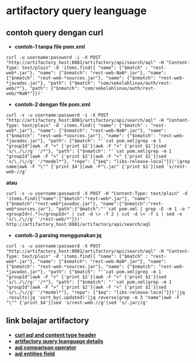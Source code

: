 # artifactory query leanguage
## contoh query dengan curl
* **contoh-1 tanpa file pom.xml**
```
curl -u username:password -i -X POST "http://artifactory_host:8081/artifactory/api/search/aql" -H "Content-Type: text/plain" -d 'items.find({ "name": {"$match" : "rest-web*.jar"}, "name": {"$nmatch": "rest-web-NaN*.jar"}, "name": {"$nmatch": "rest-web-*sources.jar"}, "name": {"$nmatch": "rest-web-*javadoc.jar"}, "path": {"$match": "com/sekolahlinux/auth/rest-web/*"}, "path": {"$nmatch": "com/sekolahlinux/auth/rest-web/*NaN*"}})'
```
* **contoh-2 dengan file pom.xml**
```
curl -s -u username:password -i -X POST "http://artifactory_host:8081/artifactory/api/search/aql" -H "Content-Type: text/plain" -d 'items.find({ "name": {"$match" : "rest-web*.jar"}, "name": {"$nmatch": "rest-web-NaN*.jar"}, "name": {"$nmatch": "rest-web-*sources.jar"}, "name": {"$nmatch": "rest-web-*javadoc.jar"}, "path": {"$match": "'`cat pom.xml|grep -m 1 "groupId"|awk -F ">" {'print $2'}|awk -F "<" {'print $1'}|sed 's/\./\//g'`'/*"}, "path": {"$nmatch": "'`cat pom.xml|grep -m 1 "groupId"|awk -F ">" {'print $2'}|awk -F "<" {'print $1'}|sed 's/\./\//g'`'/*model*"}, "repo": {"$eq": "libs-release-local"}})'|grep name|awk -F "\"" {'print $4'}|awk -F"\.jar" {'print $1'}|sed 's/rest-web-//g'
```
**atau**
```
curl -s -u username:password -X POST -H "Content-Type: text/plain" -d 'items.find({"name":{"$match":"rest-web*.jar"}, "name":{"$nmatch":"rest-web*javadoc.jar"}, "name":{"$nmatch":"rest-web*sources.jar"}, "path":{"$match":"'`cat pom.xml | grep -E -m 1 -o "<groupId>(.*)</groupId>" | cut -d \> -f 2 | cut -d \< -f 1 | sed -e 's/\./\//g'`'/rest-web/*"}})' http://artifactory_host:8081/artifactory/api/search/aql
```
* **contoh-3 parsing menggunakan jq**
```
curl -s -u username:password -X POST "http://artifactory_host:8081/artifactory/api/search/aql" -H "Content-Type: text/plain" -d 'items.find({ "name": {"$match" : "rest-web*.jar"}, "name": {"$nmatch": "rest-web-NaN*.jar"}, "name": {"$nmatch": "rest-web-*sources.jar"}, "name": {"$nmatch": "rest-web-*javadoc.jar"}, "path": {"$match": "'`cat pom.xml|grep -m 1 "groupId"|awk -F ">" {'print $2'}|awk -F "<" {'print $1'}|sed 's/\./\//g'`'/*"}, "path": {"$nmatch": "'`cat pom.xml|grep -m 1 "groupId"|awk -F ">" {'print $2'}|awk -F "<" {'print $1'}|sed 's/\./\//g'`'/*model*"}, "repo": {"$eq": "libs-release-local"}})'|jq .results|jq 'sort_by(.updated)'|jq reverse|grep -m 3 "name"|awk -F "\"" {'print $4'}|sed 's/rest-web-//g'|sed 's/.jar//g'
```

## link belajar artifactory
* **[curl aql and content type header](https://jfrog.com/knowledge-base/aql-and-content-type-headers/)**
* **[artifactory query leanguage details](https://www.jfrog.com/confluence/display/RTF/Artifactory+Query+Language)**
* **[aql comparison operator](https://www.jfrog.com/confluence/display/RTF/Artifactory+Query+Language#ArtifactoryQueryLanguage-ComparisonOperators)**
* **[aql entities field](https://www.jfrog.com/confluence/display/RTF/Artifactory+Query+Language#ArtifactoryQueryLanguage-EntitiesandFields)**
